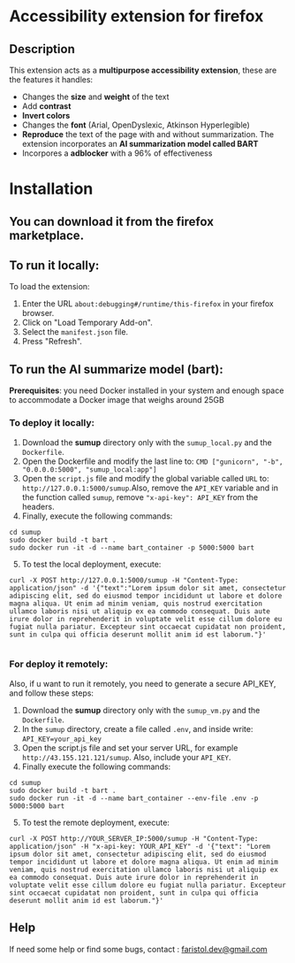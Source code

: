 # Accessibility extension for firefox

## Description

This extension acts as a **multipurpose accessibility extension**, these are the features it handles:

- Changes the **size** and **weight** of the text
- Add **contrast**
- **Invert colors**
- Changes the **font** (Arial, OpenDyslexic, Atkinson Hyperlegible)
- **Reproduce** the text of the page with and without summarization. The extension incorporates an **AI summarization model called BART**
- Incorpores a **adblocker** with a 96% of effectiveness

# Installation

## You can download it from the firefox marketplace.

## To run it locally:

To load the extension:

1. Enter the URL `about:debugging#/runtime/this-firefox` in your firefox browser.
2. Click on "Load Temporary Add-on".
3. Select the `manifest.json` file.
4. Press "Refresh".

## To run the AI summarize model (bart):

**Prerequisites**: you need Docker installed in your system and enough space to accommodate a Docker image that weighs around 25GB

### To deploy it **locally**:

1. Download the **sumup** directory only with the `sumup_local.py` and the `Dockerfile`.
2. Open the Dockerfile and modify the last line to:
   `CMD ["gunicorn", "-b", "0.0.0.0:5000", "sumup_local:app"]`
3. Open the `script.js` file and modify the global variable called `URL` to:
   `http://127.0.0.1:5000/sumup`.Also, remove the `API_KEY` variable and in the function called `sumup`, remove `"x-api-key": API_KEY` from the headers.
4. Finally, execute the following commands:

```
cd sumup
sudo docker build -t bart .
sudo docker run -it -d --name bart_container -p 5000:5000 bart

```

5. To test the local deployment, execute:

```
curl -X POST http://127.0.0.1:5000/sumup -H "Content-Type: application/json" -d '{"text":"Lorem ipsum dolor sit amet, consectetur adipiscing elit, sed do eiusmod tempor incididunt ut labore et dolore magna aliqua. Ut enim ad minim veniam, quis nostrud exercitation ullamco laboris nisi ut aliquip ex ea commodo consequat. Duis aute irure dolor in reprehenderit in voluptate velit esse cillum dolore eu fugiat nulla pariatur. Excepteur sint occaecat cupidatat non proident, sunt in culpa qui officia deserunt mollit anim id est laborum."}'


```

### For deploy it **remotely**:

Also, if u want to run it remotely, you need to generate a secure API_KEY, and follow these steps:

1. Download the **sumup** directory only with the `sumup_vm.py` and the `Dockerfile`.
2. In the `sumup` directory, create a file called `.env`, and inside write: `API_KEY=your_api_key`
3. Open the script.js file and set your server URL, for example `http://43.155.121.121/sumup`. Also, include your `API_KEY`.
4. Finally execute the following commands:

```
cd sumup
sudo docker build -t bart .
sudo docker run -it -d --name bart_container --env-file .env -p 5000:5000 bart

```

5. To test the remote deployment, execute:

```
curl -X POST http://YOUR_SERVER_IP:5000/sumup -H "Content-Type: application/json" -H "x-api-key: YOUR_API_KEY" -d '{"text": "Lorem ipsum dolor sit amet, consectetur adipiscing elit, sed do eiusmod tempor incididunt ut labore et dolore magna aliqua. Ut enim ad minim veniam, quis nostrud exercitation ullamco laboris nisi ut aliquip ex ea commodo consequat. Duis aute irure dolor in reprehenderit in voluptate velit esse cillum dolore eu fugiat nulla pariatur. Excepteur sint occaecat cupidatat non proident, sunt in culpa qui officia deserunt mollit anim id est laborum."}'
```

## Help

If need some help or find some bugs, contact : faristol.dev@gmail.com
